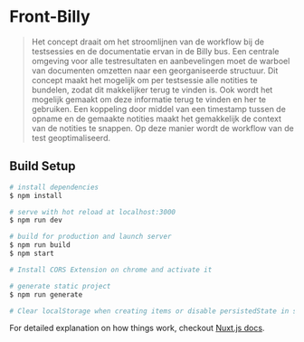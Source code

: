 # Front-Billy

> Het concept draait om het stroomlijnen van de workflow bij de testsessies en de documentatie
ervan in de Billy bus. Een centrale omgeving voor alle testresultaten en aanbevelingen moet de
warboel van documenten omzetten naar een georganiseerde structuur. Dit concept maakt het
mogelijk om per testsessie alle notities te bundelen, zodat dit makkelijker terug te vinden is. Ook
wordt het mogelijk gemaakt om deze informatie terug te vinden en her te gebruiken. Een
koppeling door middel van een timestamp tussen de opname en de gemaakte notities maakt het
gemakkelijk de context van de notities te snappen. Op deze manier wordt de workflow van de test
geoptimaliseerd.

## Build Setup

``` bash
# install dependencies
$ npm install

# serve with hot reload at localhost:3000
$ npm run dev

# build for production and launch server
$ npm run build
$ npm start

# Install CORS Extension on chrome and activate it

# generate static project
$ npm run generate

# Clear localStorage when creating items or disable persistedState in store index and nuxt.config.js plugins
```

For detailed explanation on how things work, checkout [Nuxt.js docs](https://nuxtjs.org).
